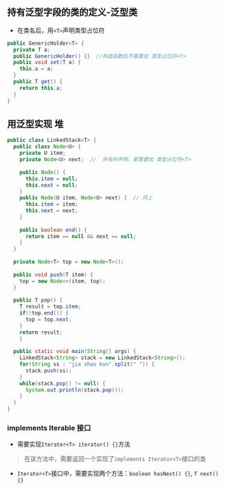 ## 持有泛型字段的类的定义-泛型类
* 在类名后，用`<T>`声明类型占位符  
```java
public GenericHolder<T> {
  private T a;
  public GenericHolder() {}  //构造函数后不需要加 类型占位符<T>
  public void set(T a) {
    this.a = a;
  }
  public T get() {
    return this.a;
  }
}
```
## 用泛型实现 堆
```java
public class LinkedStack<T> {
  public class Node<U> {
    private U item;
    private Node<U> next;  //  所有的声明，都需要加 类型占位符<T>
    
    public Node() {
      this.item = null;
      this.next = null;
    }
    public Node(U item, Node<U> next) {  // 同上
      this.item = item;
      this.next = next;
    }
		
    public boolean end() {
      return item == null && next == null;
    }
  }
	
  private Node<T> top = new Node<T>();
	
  public void push(T item) {
    top = new Node<>(item, top);
  }
	
  public T pop() {
    T result = top.item;
    if(!top.end()) {
      top = top.next;
    }
    return result;
    }
	
  public static void main(String[] args) {
    LinkedStack<String> stack = new LinkedStack<String>();
    for(String ss : "jia shao kun".split(" ")) {
      stack.push(ss);
    }
    while(stack.pop() != null) {
      System.out.println(stack.pop());
    }
  }
}
```
### implements Iterable<T> 接口
* 需要实现`Iterater<T> iterator() {}`方法  
> 在该方法中，需要返回一个实现了`implements Iterator<T>`接口的类  
* `Iterator<T>`接口中，需要实现两个方法：`boolean hasNext() {}`, `T next() {}`  

